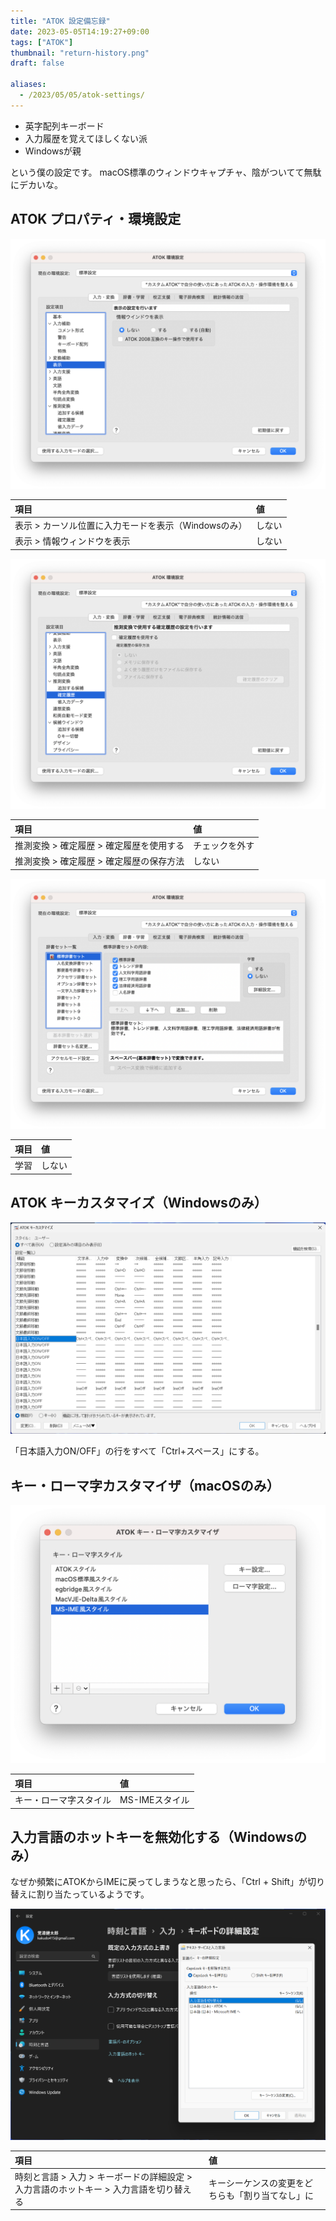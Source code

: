 ```yaml
---
title: "ATOK 設定備忘録"
date: 2023-05-05T14:19:27+09:00
tags: ["ATOK"]
thumbnail: "return-history.png"
draft: false

aliases:
  - /2023/05/05/atok-settings/
---
```


- 英字配列キーボード
- 入力履歴を覚えてほしくない派
- Windowsが親

という僕の設定です。
macOS標準のウィンドウキャプチャ、陰がついてて無駄にデカいな。

## ATOK プロパティ・環境設定

![ATOK プロパティ 入力･変換 > 表示](atok-property.png)

| 項目                                                 | 値     |
| :--------------------------------------------------- | :----- |
| 表示 > カーソル位置に入力モードを表示（Windowsのみ） | しない |
| 表示 > 情報ウィンドウを表示                          | しない |

![ATOK プロパティ 入力･変換 > 推測変換 > 確定履歴](return-history.png)

| 項目                                      | 値             |
| :---------------------------------------- | :------------- |
| 推測変換 > 確定履歴 > 確定履歴を使用する  | チェックを外す |
| 推測変換 > 確定履歴 >  確定履歴の保存方法 | しない         |

![ATOK プロパティ 辞書･学習](history.png)

| 項目 | 値     |
| :--- | :----- |
| 学習 | しない |

## ATOK キーカスタマイズ（Windowsのみ）

![ATOK キーカスタマイズ](key-customizer-windows.png)

「日本語入力ON/OFF」の行をすべて「Ctrl+スペース」にする。

## キー・ローマ字カスタマイザ（macOSのみ）

![キー・ローマ字カスタマイザ](key-customizer.png)

| 項目                   | 値             |
| :--------------------- | :------------- |
| キー・ローマ字スタイル | MS-IMEスタイル |

## 入力言語のホットキーを無効化する（Windowsのみ）

なぜか頻繁にATOKからIMEに戻ってしまうなと思ったら、「Ctrl + Shift」が切り替えに割り当たっているようです。

![テキスト サービスと入力言語](input-hotkey.png)

| 項目                                                                                   | 値                                               |
| :------------------------------------------------------------------------------------- | :----------------------------------------------- |
| 時刻と言語 > 入力 > キーボードの詳細設定 > 入力言語のホットキー > 入力言語を切り替える | キーシーケンスの変更をどちらも「割り当てなし」に |
